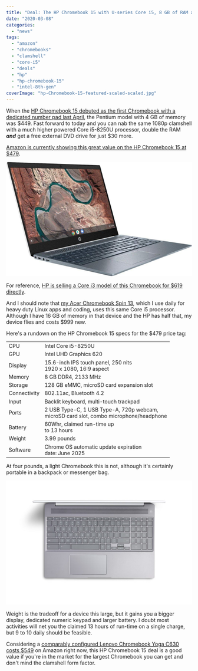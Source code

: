 ```yaml
---
title: "Deal: The HP Chromebook 15 with U-series Core i5, 8 GB of RAM and free external DVD drive down to $479"
date: "2020-03-08"
categories: 
  - "news"
tags: 
  - "amazon"
  - "chromebooks"
  - "clamshell"
  - "core-i5"
  - "deals"
  - "hp"
  - "hp-chromebook-15"
  - "intel-8th-gen"
coverImage: "hp-Chromebook-15-featured-scaled-scaled.jpg"
---
```


When the [HP Chromebook 15 debuted as the first Chromebook with a dedicated number pad last April](https://www.aboutchromebooks.com/news/hp-chromebook-15-numeric-keypad-price-specs-availability/), the Pentium model with 4 GB of memory was $449. Fast forward to today and you can nab the same 1080p clamshell with a much higher powered Core i5-8250U processor, double the RAM _**and**_ get a free external DVD drive for just $30 more.

[Amazon is currently showing this great value on the HP Chromebook 15 at $479](https://www.amazon.com/gp/product/B084C1DHFZ?pf_rd_p=ab873d20-a0ca-439b-ac45-cd78f07a84d8&pf_rd_r=2YWC0M1B4CXWPEH9RBNA).

![](images/HP-Chromebook-15-left-angle.jpg)

For reference, [HP is selling a Core i3 model of this Chromebook for $619 directly](https://store.hp.com/us/en/pdp/hp-chromebook-15-de0015nr).

And I should note that [my Acer Chromebook Spin 13](https://www.aboutchromebooks.com/news/acer-chromebook-spin-13-with-16-gb-ram-should-you-buy-one/), which I use daily for heavy duty Linux apps and coding, uses this same Core i5 processor. Although I have 16 GB of memory in that device and the HP has half that, my device flies and costs $999 new.

Here's a rundown on the HP Chromebook 15 specs for the $479 price tag:

<table class=""><tbody><tr><td>CPU</td><td>Intel Core i5-8250U</td></tr><tr><td>GPU</td><td>Intel UHD Graphics 620</td></tr><tr><td>Display</td><td>15.6-inch IPS touch panel, 250 nits<br>1920 x 1080, 16:9 aspect</td></tr><tr><td>Memory</td><td>8 GB DDR4, 2133 MHz</td></tr><tr><td>Storage</td><td>128 GB eMMC, microSD card expansion slot</td></tr><tr><td>Connectivity</td><td>802.11ac, Bluetooth 4.2</td></tr><tr><td>Input</td><td>Backlit keyboard, multi-touch trackpad</td></tr><tr><td>Ports</td><td>2 USB Type-C, 1 USB Type-A, 720p webcam,<br>microSD card slot, combo microphone/headphone</td></tr><tr><td>Battery</td><td>60Whr, claimed run-time up<br>to 13 hours</td></tr><tr><td>Weight</td><td>3.99 pounds</td></tr><tr><td>Software</td><td>Chrome OS automatic update expiration<br>date: June 2025</td></tr></tbody></table>

At four pounds, a light Chromebook this is not, although it's certainly portable in a backpack or messenger bag.

![](images/HP-Chromebook-15-keyboard-1024x683.jpg)

Weight is the tradeoff for a device this large, but it gains you a bigger display, dedicated numeric keypad and larger battery. I doubt most activities will net you the claimed 13 hours of run-time on a single charge, but 9 to 10 daily should be feasible.

Considering a [comparably configured Lenovo Chromebook Yoga C630 costs $549](https://www.amazon.com/Lenovo-2-1-Touch-Screen-Chromebook/dp/B07KKLBVVN) on Amazon right now, this HP Chromebook 15 deal is a good value if you're in the market for the largest Chromebook you can get and don't mind the clamshell form factor.
